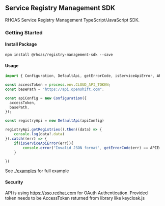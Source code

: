 ## Service Registry Management SDK

RHOAS Service Registry Management TypeScript/JavaScript SDK.

### Getting Started

#### Install Package

```
npm install @rhoas/registry-management-sdk --save
```

#### Usage

```ts
import { Configuration, DefaultApi, getErrorCode, isServiceApiError, APIErrorCodes } from "@rhoas/registry-management-sdk";

const accessToken = process.env.CLOUD_API_TOKEN;
const basePath = "https://api.openshift.com";

const apiConfig = new Configuration({
  accessToken,
  basePath,
});

const registryApi = new DefaultApi(apiConfig)

registryApi.getRegistries().then((data) => {
    console.log(data?.data)
}).catch((err) => {
    if(isServiceApiError(err)){
        console.error("Invalid JSON format", getErrorCode(err) == APIErrorCodes.ERROR_5)
    }
   
})
```

See [./examples](https://github.com/redhat-developer/app-services-sdk-js/tree/main/examples) for full example



#### Security

API is using https://sso.redhat.com for OAuth Authentication.
Provided token needs to be AccessToken returned from library like keycloak.js
